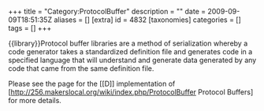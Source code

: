 +++
title = "Category:ProtocolBuffer"
description = ""
date = 2009-09-09T18:51:35Z
aliases = []
[extra]
id = 4832
[taxonomies]
categories = []
tags = []
+++

{{library}}Protocol buffer libraries are a method of serialization whereby a code generator takes a standardized definition file and generates code in a specified language that will understand and generate data generated by any code that came from the same definition file.

Please see the page for the [[D]] implementation of [http://256.makerslocal.org/wiki/index.php/ProtocolBuffer Protocol Buffers] for more details.
